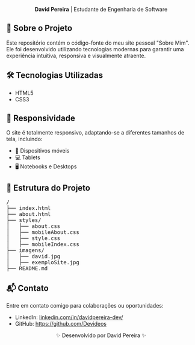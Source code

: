 <p align="center">
    <strong>David Pereira</strong> | Estudante de Engenharia de Software
</p>

<h2>📌 Sobre o Projeto</h2>
<p>Este repositório contém o código-fonte do meu site pessoal "Sobre Mim". Ele foi desenvolvido utilizando tecnologias modernas para garantir uma experiência intuitiva, responsiva e visualmente atraente.</p>

<h2>🛠 Tecnologias Utilizadas</h2>
<ul>
    <li>HTML5</li>
    <li>CSS3</li>
</ul>

<h2>📱 Responsividade</h2>
<p>O site é totalmente responsivo, adaptando-se a diferentes tamanhos de tela, incluindo:</p>
<ul>
    <li>📱 Dispositivos móveis</li>
    <li>💻 Tablets</li>
    <li>🖥️ Notebooks e Desktops</li>
</ul>

<h2>📂 Estrutura do Projeto</h2>
<pre>
/
├── index.html
├── about.html
├── styles/
│   ├── about.css
│   ├── mobileAbout.css
│   ├── style.css  
│   ├── mobileIndex.css
├── imagens/
│   ├── david.jpg
│   ├── exemploSite.jpg
├── README.md
</pre>

<h2>📬 Contato</h2>
<p>Entre em contato comigo para colaborações ou oportunidades:</p>
<ul>
    <li>LinkedIn: <a href="https://www.linkedin.com/in/davidpereira-dev/">linkedin.com/in/davidpereira-dev/</a></li>
    <li>GitHub: <a href="https://github.com/Devideos">https://github.com/Devideos</a></li>
</ul>

<footer>
    <p align="center">✨ Desenvolvido por David Pereira ✨</p>
</footer>
